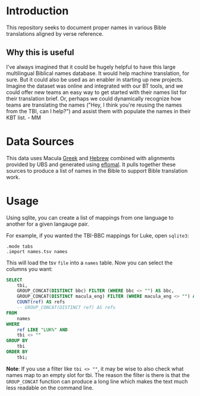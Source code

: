 # Introduction

This repository seeks to document proper names in various Bible translations aligned by verse reference.

## Why this is useful

I've always imagined that it could be hugely helpful to have this large multilingual Biblical names database.  It would help machine translation, for sure.  But it could also be used as an enabler in starting up new projects.  Imagine the dataset was online and integrated with our BT tools, and we could offer new teams an easy way to get started with their names list for their translation brief.  Or, perhaps we could dynamically recognize how teams are translating the names ("Hey, I think you're reusing the names from the TBI, can I help?") and assist them with populate the names in their KBT list. - MM

# Data Sources

This data uses Macula [Greek](https://github.com/Clear-Bible/macula-greek/) and [Hebrew](https://github.com/Clear-Bible/macula-hebrew/) combined with alignments provided by UBS and generated using [eflomal](https://github.com/robertostling/eflomal). It pulls together these sources to produce a list of names in the Bible to support Bible translation work.

# Usage

Using sqlite, you can create a list of mappings from one language to another for a given langauge pair.

For example, if you wanted the TBI-BBC mappings for Luke, open `sqlite3`:

```sqlite3
.mode tabs
.import names.tsv names
```

This will load the tsv `file` into a `names` table. Now you can select the columns you want:

```sql
SELECT
    tbi,
    GROUP_CONCAT(DISTINCT bbc) FILTER (WHERE bbc <> "") AS bbc,
    GROUP_CONCAT(DISTINCT macula_eng) FILTER (WHERE macula_eng <> "") AS macula_eng,
    COUNT(ref) AS refs
    -- GROUP_CONCAT(DISTINCT ref) AS refs
FROM
    names
WHERE
    ref LIKE "LUK%" AND
    tbi <> ""
GROUP BY
    tbi
ORDER BY
    tbi;
```

**Note**: If you use a filter like `tbi <> ""`, it may be wise to also check what names map to an empty slot for tbi. The reason the filter is there is that the `GROUP_CONCAT` function can produce a long line which makes the text much less readable on the command line.